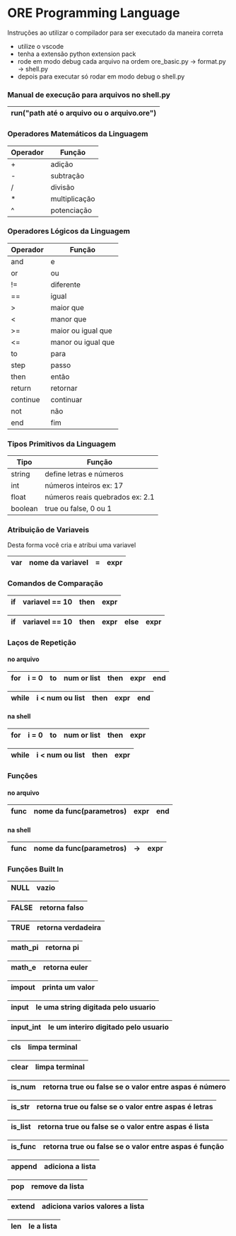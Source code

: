 # ORE Programming Language

Instruções ao utilizar o compilador para ser executado da maneira correta
- utilize o vscode
- tenha a extensão python extension pack
- rode em modo debug cada arquivo na ordem ore_basic.py -> format.py -> shell.py
- depois para executar só rodar em modo debug o shell.py

### Manual de execução para arquivos no shell.py
| run("path até o arquivo ou o arquivo.ore") |
|--- |

### Operadores Matemáticos da Linguagem
 
| Operador | Função |
|--- |--- |
| + | adição | 
| - | subtração |
| / | divisão |
| * | multiplicação |
| ^ | potenciação |


### Operadores Lógicos da Linguagem

| Operador | Função |
|--- |--- |
| and | e | 
| or | ou |
| != | diferente |
| == | igual |
| > | maior que |
| < | manor que |
| >= | maior ou igual que |
| <= | manor ou igual que |
| to | para |
| step | passo | 
| then | então |
| return | retornar |
| continue | continuar | 
| not | não | 
| end | fim |

### Tipos Primitivos da Linguagem

| Tipo | Função |
|--- |--- |
| string | define letras e números | 
| int | números inteiros ex: 17 |
| float | números reais quebrados ex: 2.1 |
| boolean | true ou false, 0 ou 1 |

### Atribuição de Variaveis

Desta forma você cria e atribui uma variavel

| var | nome da variavel | = | expr |
|--- |--- |--- |--- |

### Comandos de Comparação

| if | variavel == 10 | then | expr |
|--- |--- |--- |--- |

| if | variavel == 10 | then | expr | else | expr
|--- |--- |--- |--- |--- |--- |

### Laços de Repetição

#### no arquivo

| for | i = 0 | to | num or list | then | expr | end |
|--- |--- |--- |--- |--- |--- |--- |

| while | i < num ou list | then | expr | end |
|--- |--- |--- |--- |--- |

#### na shell

| for | i = 0 | to | num or list | then | expr | 
|--- |--- |--- |--- |--- |--- |

| while | i < num ou list | then | expr |
|--- |--- |--- |--- |

### Funções

#### no arquivo

| func | nome da func(parametros) | expr | end |
|--- |--- |--- |--- |

#### na shell

| func | nome da func(parametros) | -> |expr | 
|--- |--- |--- |--- |


### Funções Built In

| NULL | vazio |
|--- |--- |

| FALSE | retorna falso |
|--- |--- |

| TRUE | retorna verdadeira |
|--- |--- |

| math_pi | retorna pi |
|--- |--- |

| math_e | retorna euler |
|--- |--- |

| impout | printa um valor |
|--- |--- |

| input | le uma string digitada pelo usuario |
|--- |--- |

| input_int | le um interiro digitado pelo usuario |
|--- |--- |

| cls | limpa terminal |
|--- |--- |

| clear | limpa terminal |
|--- |--- |

| is_num | retorna true ou false se o valor entre aspas é número |
|--- |--- |

| is_str | retorna true ou false se o valor entre aspas é letras |
|--- |--- |

| is_list | retorna true ou false se o valor entre aspas é lista |
|--- |--- |

| is_func | retorna true ou false se o valor entre aspas é função |
|--- |--- |

| append | adiciona a lista |
|--- |--- |

| pop | remove da lista |
|--- |--- |

| extend | adiciona varios valores a lista |
|--- |--- |

| len | le a lista |
|--- |--- |

